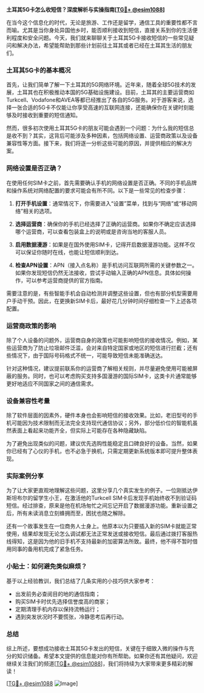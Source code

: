 **土耳其5G卡怎么收短信？深度解析与实操指南[[TG💪+ @esim1088](https://t.me/s/esim1088)]**

在当今这个信息化的时代，无论是旅游、工作还是留学，通信工具的重要性都不言而喻。尤其是当你身处异国他乡时，能否顺利接收到短信，直接关系到你的生活便利程度和安全问题。今天，我们就来聊聊关于土耳其5G卡接收短信的一些常见疑问和解决办法，希望能帮助到那些计划前往土耳其或者已经在土耳其生活的朋友们。

### 土耳其5G卡的基本概况

首先，让我们简单了解一下土耳其的5G网络环境。近年来，随着全球5G技术的发展，土耳其也在积极推动本国的5G基础设施建设。目前，土耳其的主要运营商如Turkcell、Vodafone和AVEA等都已经推出了各自的5G服务。对于游客来说，选择一张合适的5G卡不仅能让你享受高速的互联网连接，还能确保你在关键时刻能够及时接收到重要的短信通知。

然而，很多初次使用土耳其5G卡的朋友可能会遇到一个问题：为什么我的短信总是收不到？其实，这背后可能涉及多种因素，包括网络设置、运营商政策以及设备兼容性等方面。接下来，我们将逐一分析这些可能的原因，并提供相应的解决方案。

### 网络设置是否正确？

在使用任何SIM卡之前，首先需要确认手机的网络设置是否正确。不同的手机品牌和操作系统对网络配置的要求可能会有所不同。以下是一些常见的检查步骤：

1. **打开手机设置**：通常情况下，你需要进入“设置”菜单，找到与“网络”或“移动网络”相关的选项。
   
2. **选择运营商**：确保你的手机已经选择了正确的运营商。如果你不确定应该选择哪个运营商，可以查看包装盒上的说明或是咨询当地的客服人员。

3. **启用数据漫游**：如果是在国外使用SIM卡，记得开启数据漫游功能。这样不仅可以保证你随时在线，也能让短信顺利到达。

4. **检查APN设置**：APN（接入点名称）是手机访问互联网所需的关键参数之一。如果你发现短信仍然无法接收，尝试手动输入正确的APN信息。具体如何操作，可以参考运营商提供的官方指南。

需要注意的是，有些智能手机会自动检测并调整这些设置，但也有部分机型需要用户手动干预。因此，在更换新SIM卡后，最好花几分钟时间仔细检查一下上述各项配置。

### 运营商政策的影响

除了个人设备的问题外，运营商自身的政策也可能影响短信的接收情况。例如，某些运营商为了防止垃圾邮件泛滥，会对来自特定国家或地区的短信进行拦截；还有些情况下，由于国际号码格式不统一，可能导致短信未能准确送达。

针对这种情况，建议提前联系你的运营商了解相关规则，并尽量避免使用可能被屏蔽的服务。同时，也可以考虑购买支持多国漫游的国际SIM卡，这类卡片通常能够更好地适应不同国家之间的通信需求。

### 设备兼容性考量

除了软件层面的因素外，硬件本身也会影响短信的接收效果。比如，老旧型号的手机可能因为技术限制而无法完全支持现代通信协议；另外，部分低价位的智能机虽然表面上看起来功能齐全，但实际上可能存在各种隐藏缺陷。

为了避免出现类似的问题，建议优先选购性能稳定且口碑良好的设备。当然，如果你已经有了心仪的手机，也不必急于换机，只需定期更新系统版本即可提升整体表现。

### 实际案例分享

为了让大家更直观地理解这些问题，这里分享几个真实发生的例子。一位刚抵达伊斯坦布尔的留学生小王，在激活他的Turkcell SIM卡后发现手机始终收不到验证码短信。经过排查，原来是他在机场匆忙之间忘记开启了数据漫游功能。重新设置之后，所有未读消息立刻蜂拥而至，困扰也随之解除。

还有一个故事发生在一位商务人士身上。他原本以为只要插入新的SIM卡就能正常使用，结果却发现无论怎么调试都无法正常发送或接收短信。最后通过拨打客服热线得知，这是因为他的旧手机不支持最新的加密算法所致。最终，他不得不暂时借用同事的备用机完成了紧急任务。

### 小贴士：如何避免类似麻烦？

基于以上经验教训，我们总结了几条实用的小技巧供大家参考：

- 出发前务必查阅目的地的通信指南；
- 购买SIM卡时优先选择信誉度高的商家；
- 定期清理手机内存以保持流畅运行；
- 遇到突发状况时不要慌张，冷静思考后再行动。

### 总结

综上所述，要想成功接收土耳其5G卡发出的短信，关键在于细致入微的操作与充分的知识储备。希望本文提供的信息能对你有所帮助。如果你还有其他疑问，欢迎继续关注我们的频道[[TG💪+ @esim1088](https://t.me/s/esim1088)]，我们将持续为大家带来更多精彩的解读！

[[TG💪+ @esim1088](https://t.me/s/esim1088) ![Image](https://i.postimg.cc/4NQfJmqS/Snipaste-2025-05-13-00-14-12.png)]